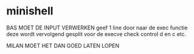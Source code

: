 # minishell

BAS MOET DE INPUT VERWERKEN
geef 1 line door naar de exec functie
deze wordt vervolgend gesplit voor de execve
check control d en c etc.









MILAN MOET HET DAN GOED LATEN LOPEN
